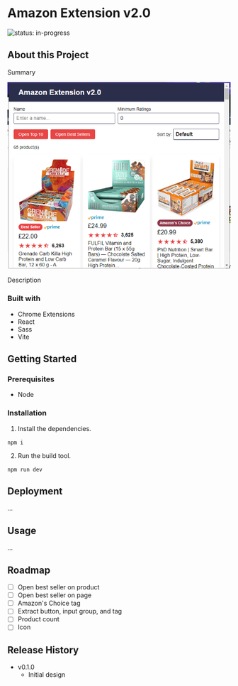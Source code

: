# Amazon Extension v2.0

![status: in-progress](https://img.shields.io/badge/status-in--progress-green)

## About this Project

Summary

![Screenshot of the app](./screenshot.png)

Description

### Built with

- Chrome Extensions
- React
- Sass
- Vite

## Getting Started

### Prerequisites

- Node

### Installation

1. Install the dependencies.

```
npm i
```

2. Run the build tool.

```
npm run dev
```

## Deployment

...

## Usage

...

## Roadmap

- [ ] Open best seller on product
- [ ] Open best seller on page
- [ ] Amazon's Choice tag
- [ ] Extract button, input group, and tag
- [ ] Product count
- [ ] Icon

## Release History

- v0.1.0
  - Initial design
